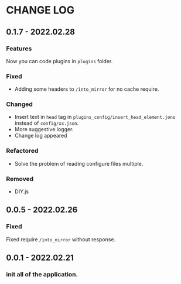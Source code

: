 # CHANGE LOG

## 0.1.7 - 2022.02.28

### Features

Now you can code plugins in `plugins` folder.

### Fixed

- Adding some headers to `/into_mirror`  for no cache require.

### Changed

- Insert text in `head` tag  in `plugins_config/insert_head_element.jons` instead of `config/xx.json`.
-   More suggestive logger.
- Change log appeared

### Refactored

- Solve the problem of reading configure files multiple.

### Removed

- DIY.js



## 0.0.5 - 2022.02.26

### Fixed

Fixed require  `/into_mirror` without response.

## 0.0.1 - 2022.02.21

### init all of the application.
